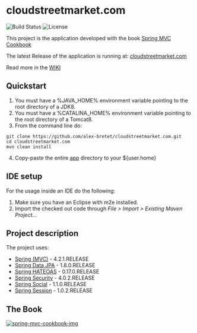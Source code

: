 # cloudstreetmarket.com

![Build Status](https://travis-ci.org/alex-bretet/cloudstreetmarket.com.svg?branch=master)
![License](http://img.shields.io/:license-gpl3-blue.svg)

This project is the application developed with the book [Spring MVC Cookbook](https://www.packtpub.com/web-development/spring-mvc-cookbook)

The latest Release of the application is running at: [cloudstreetmarket.com](http://cloudstreetmarket.com)

Read more in the [WIKI](https://github.com/alex-bretet/cloudstreetmarket.com/wiki)

## Quickstart

1. You must have a %JAVA_HOME% environment variable pointing to the root directory of a JDK8.
2. You must have a %CATALINA_HOME% environment variable pointing to the root directory of a Tomcat8.
3. From the command line do:

  ```
  git clone https://github.com/alex-bretet/cloudstreetmarket.com.git
  cd cloudstreetmarket.com
  mvn clean install
  ```

4. Copy-paste the entire [app](https://github.com/alex-bretet/cloudstreetmarket.com/tree/master/app) directory to your ${user.home}

## IDE setup

For the usage inside an IDE do the following:

1. Make sure you have an Eclipse with m2e installed.
2. Import the checked out code through *File > Import > Existing Maven Project…*

## Project description

The project uses:

- [Spring (MVC)](http://github.com/spring-projects/spring-framework) - 4.2.1.RELEASE
- [Spring Data JPA](http://github.com/spring-projects/spring-data-jpa) - 1.8.0.RELEASE
- [Spring HATEOAS](http://github.com/spring-projects/spring-hateoas) - 0.17.0.RELEASE
- [Spring Security](http://github.com/spring-projects/spring-security) - 4.0.2.RELEASE
- [Spring Social](https://github.com/spring-projects/spring-social) - 1.1.0.RELEASE
- [Spring Session](https://github.com/spring-projects/spring-social) - 1.0.2.RELEASE

## The Book

[![spring-mvc-cookbook-img]](http://www.amazon.co.uk/Spring-MVC-Cookbook-Alex-Bretet/dp/1784396419) 

<!---
Link References
-->

[spring-mvc-cookbook-img]:http://ecx.images-amazon.com/images/I/518gBtl%2BMpL.jpg
